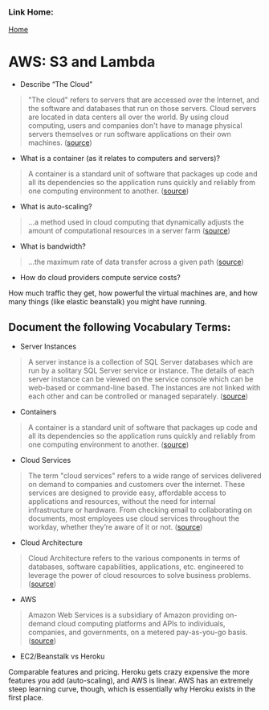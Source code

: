 ### Link Home:
[Home](README.md)

# AWS: S3 and Lambda


- Describe “The Cloud”

> "The cloud" refers to servers that are accessed over the Internet, and the software and databases that run on those servers. Cloud servers are located in data centers all over the world. By using cloud computing, users and companies don't have to manage physical servers themselves or run software applications on their own machines. ([source](https://www.cloudflare.com/learning/cloud/what-is-the-cloud/))

- What is a container (as it relates to computers and servers)?

> A container is a standard unit of software that packages up code and all its dependencies so the application runs quickly and reliably from one computing environment to another. ([source](https://www.docker.com/resources/what-container))

- What is auto-scaling?

> ...a method used in cloud computing that dynamically adjusts the amount of computational resources in a server farm ([source](https://en.wikipedia.org/wiki/Autoscaling))

- What is bandwidth?

> ...the maximum rate of data transfer across a given path ([source](https://en.wikipedia.org/wiki/Bandwidth_(computing)))

- How do cloud providers compute service costs?

How much traffic they get, how powerful the virtual machines are, and how many things (like elastic beanstalk) you might have running.

## Document the following Vocabulary Terms:

- Server Instances

> A server instance is a collection of SQL Server databases which are run by a solitary SQL Server service or instance. The details of each server instance can be viewed on the service console which can be web-based or command-line based. The instances are not linked with each other and can be controlled or managed separately. ([source](https://www.techopedia.com/definition/32149/server-instance))

- Containers

> A container is a standard unit of software that packages up code and all its dependencies so the application runs quickly and reliably from one computing environment to another. ([source](https://www.docker.com/resources/what-container))

- Cloud Services

> The term "cloud services" refers to a wide range of services delivered on demand to companies and customers over the internet. These services are designed to provide easy, affordable access to applications and resources, without the need for internal infrastructure or hardware. From checking email to collaborating on documents, most employees use cloud services throughout the workday, whether they’re aware of it or not. ([source](https://www.citrix.com/solutions/digital-workspace/what-is-a-cloud-service.html))

- Cloud Architecture

> Cloud Architecture refers to the various components in terms of databases, software capabilities, applications, etc. engineered to leverage the power of cloud resources to solve business problems. ([source](https://www.hcltech.com/technology-qa/what-is-cloud-architecture))

- AWS

> Amazon Web Services is a subsidiary of Amazon providing on-demand cloud computing platforms and APIs to individuals, companies, and governments, on a metered pay-as-you-go basis. ([source](https://en.wikipedia.org/wiki/Amazon_Web_Services))

- EC2/Beanstalk vs Heroku

Comparable features and pricing. Heroku gets crazy expensive the more features you add (auto-scaling), and AWS is linear. AWS has an extremely steep learning curve, though, which is essentially why Heroku exists in the first place.